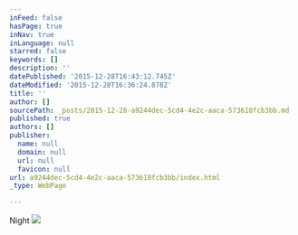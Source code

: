 ```yaml
---
inFeed: false
hasPage: true
inNav: true
inLanguage: null
starred: false
keywords: []
description: ''
datePublished: '2015-12-28T16:43:12.745Z'
dateModified: '2015-12-28T16:36:24.878Z'
title: ''
author: []
sourcePath: _posts/2015-12-28-a9244dec-5cd4-4e2c-aaca-573618fcb3bb.md
published: true
authors: []
publisher:
  name: null
  domain: null
  url: null
  favicon: null
url: a9244dec-5cd4-4e2c-aaca-573618fcb3bb/index.html
_type: WebPage

---
```

Night
![](https://s3-us-west-2.amazonaws.com/the-grid-img/p/22a037555761c90ef6e180330226b7e00964e135.jpg)